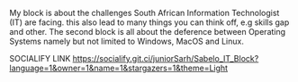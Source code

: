 My block is about the challenges South African Information Technologist (IT) are facing. this also lead to many things you can think off, e.g skills gap and other.
The second block is all about the deference between Operating Systems namely but not limited to Windows, MacOS and Linux.

SOCIALIFY LINK
https://socialify.git.ci/juniorSarh/Sabelo_IT_Block?language=1&owner=1&name=1&stargazers=1&theme=Light
